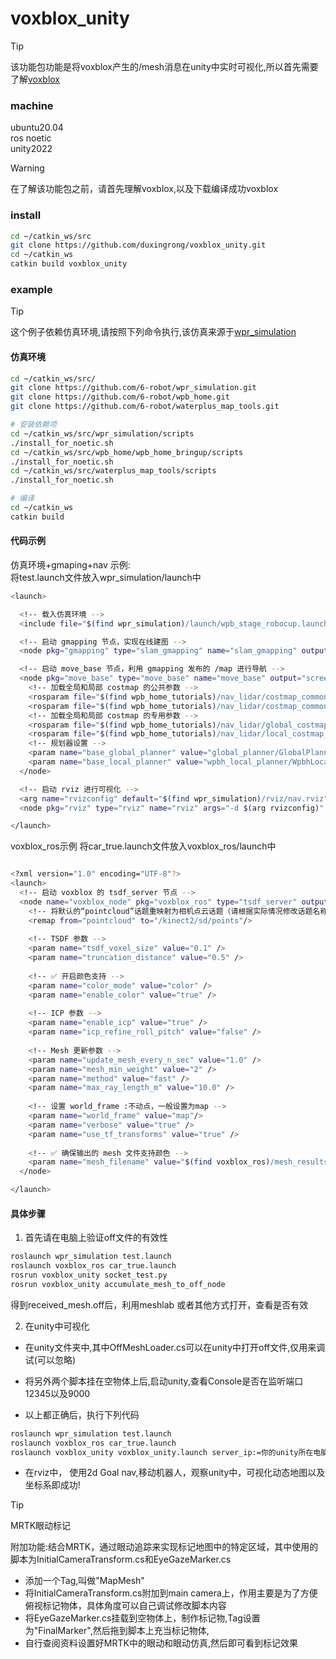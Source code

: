 # voxblox_unity


> [!TIP]
> 该功能包功能是将voxblox产生的/mesh消息在unity中实时可视化,所以首先需要了解[voxblox](https://github.com/ethz-asl/voxblox) 


### machine
ubuntu20.04<br>
ros noetic<br>
unity2022<br>

> [!WARNING]
> 在了解该功能包之前，请首先理解voxblox,以及下载编译成功voxblox

### install 
```bash
cd ~/catkin_ws/src
git clone https://github.com/duxingrong/voxblox_unity.git
cd ~/catkin_ws
catkin build voxblox_unity
```


### example
> [!TIP]
> 这个例子依赖仿真环境,请按照下列命令执行,该仿真来源于[wpr_simulation](https://github.com/6-robot/wpr_simulation)

#### 仿真环境
```bash
cd ~/catkin_ws/src/
git clone https://github.com/6-robot/wpr_simulation.git
git clone https://github.com/6-robot/wpb_home.git
git clone https://github.com/6-robot/waterplus_map_tools.git

# 安装依赖项
cd ~/catkin_ws/src/wpr_simulation/scripts
./install_for_noetic.sh
cd ~/catkin_ws/src/wpb_home/wpb_home_bringup/scripts
./install_for_noetic.sh
cd ~/catkin_ws/src/waterplus_map_tools/scripts
./install_for_noetic.sh

# 编译
cd ~/catkin_ws
catkin build
```

#### 代码示例
仿真环境+gmaping+nav 示例:<br>
将test.launch文件放入wpr_simulation/launch中
```bash
<launch>

  <!-- 载入仿真环境 -->
  <include file="$(find wpr_simulation)/launch/wpb_stage_robocup.launch"/>

  <!-- 启动 gmapping 节点，实现在线建图 -->
  <node pkg="gmapping" type="slam_gmapping" name="slam_gmapping" output="screen"/>

  <!-- 启动 move_base 节点，利用 gmapping 发布的 /map 进行导航 -->
  <node pkg="move_base" type="move_base" name="move_base" output="screen">
    <!-- 加载全局和局部 costmap 的公共参数 -->
    <rosparam file="$(find wpb_home_tutorials)/nav_lidar/costmap_common_params.yaml" command="load" ns="global_costmap"/>
    <rosparam file="$(find wpb_home_tutorials)/nav_lidar/costmap_common_params.yaml" command="load" ns="local_costmap"/>
    <!-- 加载全局和局部 costmap 的专用参数 -->
    <rosparam file="$(find wpb_home_tutorials)/nav_lidar/global_costmap_params.yaml" command="load" />
    <rosparam file="$(find wpb_home_tutorials)/nav_lidar/local_costmap_params.yaml" command="load" />
    <!-- 规划器设置 -->
    <param name="base_global_planner" value="global_planner/GlobalPlanner" /> 
    <param name="base_local_planner" value="wpbh_local_planner/WpbhLocalPlanner" />
  </node>

  <!-- 启动 rviz 进行可视化 -->
  <arg name="rvizconfig" default="$(find wpr_simulation)/rviz/nav.rviz" />
  <node pkg="rviz" type="rviz" name="rviz" args="-d $(arg rvizconfig)" />

</launch>
```

voxblox_ros示例
将car_true.launch文件放入voxblox_ros/launch中
```bash

<?xml version="1.0" encoding="UTF-8"?>
<launch>
  <!-- 启动 voxblox 的 tsdf_server 节点 -->
  <node name="voxblox_node" pkg="voxblox_ros" type="tsdf_server" output="screen" args="-alsologtostderr" clear_params="true">
    <!-- 将默认的“pointcloud”话题重映射为相机点云话题（请根据实际情况修改话题名称） -->
    <remap from="pointcloud" to="/kinect2/sd/points"/>
    
    <!-- TSDF 参数 -->
    <param name="tsdf_voxel_size" value="0.1" /> 
    <param name="truncation_distance" value="0.5" />
    
    <!-- ✅ 开启颜色支持 -->
    <param name="color_mode" value="color" />
    <param name="enable_color" value="true" />
    
    <!-- ICP 参数 -->
    <param name="enable_icp" value="true" />
    <param name="icp_refine_roll_pitch" value="false" />
    
    <!-- Mesh 更新参数 -->
    <param name="update_mesh_every_n_sec" value="1.0" />
    <param name="mesh_min_weight" value="2" />
    <param name="method" value="fast" />
    <param name="max_ray_length_m" value="10.0" />
    
    <!-- 设置 world_frame :不动点，一般设置为map -->
    <param name="world_frame" value="map"/>
    <param name="verbose" value="true" />
    <param name="use_tf_transforms" value="true" />
    
    <!-- ✅ 确保输出的 mesh 文件支持颜色 -->
    <param name="mesh_filename" value="$(find voxblox_ros)/mesh_results/$(anon camera_mesh).ply" />
  </node>

</launch>
```


#### 具体步骤
1. 首先请在电脑上验证off文件的有效性
```bash
roslaunch wpr_simulation test.launch
roslaunch voxblox_ros car_true.launch
rosrun voxblox_unity socket_test.py
rosrun voxblox_unity accumulate_mesh_to_off_node
```
得到received_mesh.off后，利用meshlab 或者其他方式打开，查看是否有效

2. 在unity中可视化
- 在unity文件夹中,其中OffMeshLoader.cs可以在unity中打开off文件,仅用来调试(可以忽略)

- 将另外两个脚本挂在空物体上后,启动unity,查看Console是否在监听端口12345以及9000

- 以上都正确后，执行下列代码

```bash
roslaunch wpr_simulation test.launch
roslaunch voxblox_ros car_true.launch
roslaunch voxblox_unity voxblox_unity.launch server_ip:=你的unity所在电脑的ip
```

- 在rviz中， 使用2d Goal nav,移动机器人，观察unity中，可视化动态地图以及坐标系即成功!



> [!TIP]
> MRTK眼动标记

附加功能:结合MRTK，通过眼动追踪来实现标记地图中的特定区域，其中使用的脚本为InitialCameraTransform.cs和EyeGazeMarker.cs
- 添加一个Tag,叫做"MapMesh"
- 将InitialCameraTransform.cs附加到main camera上，作用主要是为了方便俯视标记物体，具体角度可以自己调试修改脚本内容
- 将EyeGazeMarker.cs挂载到空物体上，制作标记物,Tag设置为"FinalMarker",然后拖到脚本上充当标记物体,
- 自行查阅资料设置好MRTK中的眼动和眼动仿真,然后即可看到标记效果






